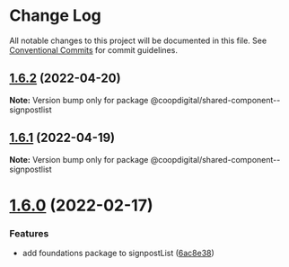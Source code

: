 # Change Log

All notable changes to this project will be documented in this file.
See [Conventional Commits](https://conventionalcommits.org) for commit guidelines.

## [1.6.2](https://github.com/coopdigital/coop-frontend/compare/@coopdigital/shared-component--signpostlist@1.6.1...@coopdigital/shared-component--signpostlist@1.6.2) (2022-04-20)

**Note:** Version bump only for package @coopdigital/shared-component--signpostlist





## [1.6.1](https://github.com/coopdigital/coop-frontend/compare/@coopdigital/shared-component--signpostlist@1.6.0...@coopdigital/shared-component--signpostlist@1.6.1) (2022-04-19)

**Note:** Version bump only for package @coopdigital/shared-component--signpostlist





# [1.6.0](https://github.com/coopdigital/coop-frontend/compare/@coopdigital/shared-component--signpostlist@1.5.5...@coopdigital/shared-component--signpostlist@1.6.0) (2022-02-17)


### Features

* add foundations package to signpostList ([6ac8e38](https://github.com/coopdigital/coop-frontend/commit/6ac8e38d444f329deaf67a1f7ae007661d4ea76e))
